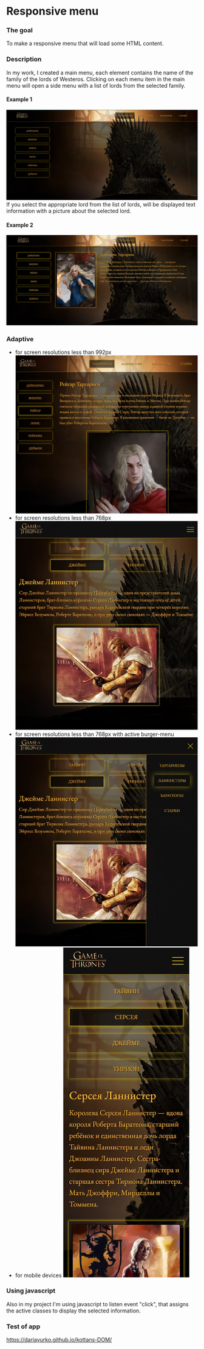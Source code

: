 # __Responsive menu__
### __The goal__
To make a responsive menu that will load some HTML content.
### __Description__
In my work, I created a main menu, each element contains the name of the family of the lords of Westeros. Clicking on each menu item in the main menu will open a side menu with a list of lords from the selected family.
#### Example 1
![example](screenshots/example1.jpg 'menu')
If you select the appropriate lord from the list of lords, will be displayed text information with a picture about the selected lord.
#### Example 2
![example](screenshots/example2.jpg 'menu')

### __Adaptive__
+ for screen resolutions less than 992px
![example](screenshots/example3.jpg 'menu')
+ for screen resolutions less than 768px
![example](screenshots/lessthan768.jpg 'menu')
+ for screen resolutions less than 768px with active burger-menu
![example](screenshots/lessthan768active.jpg 'menu')
+ for mobile devices
![example](screenshots/example5.jpg 'menu')

### __Using javascript__
Also in my project I'm using javascript to listen event "click", that assigns the active classes to display the selected information.

### __Test of app__
https://dariayurko.github.io/kottans-DOM/